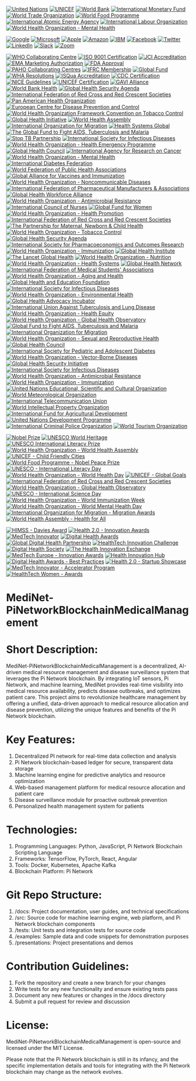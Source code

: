 [![United Nations](https://img.shields.io/badge/UN-0072B8?style=flat&logo=un)](https://www.un.org/)
[![UNICEF](https://img.shields.io/badge/UNICEF-0072B8?style=flat&logo=unicef)](https://www.unicef.org/)
[![World Bank](https://img.shields.io/badge/World_Bank-0072B8?style=flat&logo=world-bank)](https://www.worldbank.org/)
[![International Monetary Fund](https://img.shields.io/badge/IMF-0072B8?style=flat&logo=imf)](https://www.imf.org/)
[![World Trade Organization](https://img.shields.io/badge/WTO-0072B8?style=flat&logo=wto)](https://www.wto.org/)
[![World Food Programme](https://img.shields.io/badge/WFP-0072B8?style=flat&logo=wfp)](https://www.wfp.org/)
[![International Atomic Energy Agency](https://img.shields.io/badge/IAEA-0072B8?style=flat&logo=iaea)](https://www.iaea.org/)
[![International Labour Organization](https://img.shields.io/badge/ILO-0072B8?style=flat&logo=ilo)](https://www.ilo.org/)
[![World Health Organization - Mental Health](https://img.shields.io/badge/WHO_Mental_Health-0072B8?style=flat&logo=who)](https://www.who.int/health-topics/mental-health)

[![Google](https://img.shields.io/badge/Google-4285F4?style=flat&logo=google)](https://www.google.com/)
[![Microsoft](https://img.shields.io/badge/Microsoft-0078D4?style=flat&logo=microsoft)](https://www.microsoft.com/)
[![Apple](https://img.shields.io/badge/Apple-000000?style=flat&logo=apple)](https://www.apple.com/)
[![Amazon](https://img.shields.io/badge/Amazon-FF9900?style=flat&logo=amazon)](https://www.amazon.com/)
[![IBM](https://img.shields.io/badge/IBM-0066CC?style=flat&logo=ibm)](https://www.ibm.com/)
[![Facebook](https://img.shields.io/badge/Facebook-1877F2?style=flat&logo=facebook)](https://www.facebook.com/)
[![Twitter](https://img.shields.io/badge/Twitter-1DA1F2?style=flat&logo=twitter)](https://twitter.com/)
[![LinkedIn](https://img.shields.io/badge/LinkedIn-0077B5?style=flat&logo=linkedin)](https://www.linkedin.com/)
[![Slack](https://img.shields.io/badge/Slack-4A154B?style=flat&logo=slack)](https://slack.com/)
[![Zoom](https://img.shields.io/badge/Zoom-2D8CFF?style=flat&logo=zoom)](https://zoom.us/)

[![WHO Collaborating Centre](https://img.shields.io/badge/WHO_Collaborating_Centre-0072B8?style=flat&logo=world-health-organization)](https://www.who.int/about/collaborating-centres)
[![ISO 9001 Certification](https://img.shields.io/badge/ISO_9001-0072B8?style=flat&logo=iso)](https://www.iso.org/iso-9001-quality-management.html)
[![JCI Accreditation](https://img.shields.io/badge/JCI_Accreditation-0072B8?style=flat&logo=joint-commission)](https://www.jointcommissioninternational.org/)
[![EMA Marketing Authorization](https://img.shields.io/badge/EMA_Marketing_Authorization-0072B8?style=flat&logo=ema)](https://www.ema.europa.eu/en/marketing-authorisation)
[![FDA Approval](https://img.shields.io/badge/FDA_Approval-0072B8?style=flat&logo=fda)](https://www.fda.gov/)
[![PAHO Collaborating Centres](https://img.shields.io/badge/PAHO_Collaborating_Centres-0072B8?style=flat&logo=paho)](https://www.paho.org/en)
[![IFRC Membership](https://img.shields.io/badge/IFRC_Membership-0072B8?style=flat&logo=ifrc)](https://www.ifrc.org/en/who-we-are/membership/)
[![Global Fund](https://img.shields.io/badge/Global_Fund-0072B8?style=flat&logo=global-fund)](https://www.theglobalfund.org/en/)
[![WHA Resolutions](https://img.shields.io/badge/WHA_Resolutions-0072B8?style=flat&logo=who)](https://www.who.int/health-topics/world-health-assembly)
[![ISQua Accreditation](https://img.shields.io/badge/ISQua_Accreditation-0072B8?style=flat&logo=isqua)](https://www.isqua.org/)
[![CDC Certification](https://img.shields.io/badge/CDC_Certification-0072B8?style=flat&logo=centers-for-disease-control-and-prevention)](https://www.cdc.gov/)
[![NICE Guidelines](https://img.shields.io/badge/NICE_Guidelines-0072B8?style=flat&logo=nice)](https://www.nice.org.uk/)
[![UNICEF Certification](https://img.shields.io/badge/UNICEF_Certification-0072B8?style=flat&logo=unicef)](https://www.unicef.org/)
[![GAVI Alliance](https://img.shields.io/badge/GAVI_Alliance-0072B8?style=flat&logo=gavi)](https://www.gavi.org/)
[![World Bank Health](https://img.shields.io/badge/World_Bank_Health-0072B8?style=flat&logo=world-bank)](https://www.worldbank.org/en/topic/health)
[![Global Health Security Agenda](https://img.shields.io/badge/Global_Health_Security_Agenda-0072B8?style=flat&logo=global-health)](https://ghsagenda.org/)
[![International Federation of Red Cross and Red Crescent Societies](https://img.shields.io/badge/IFRC-0072B8?style=flat&logo=ifrc)](https://www.ifrc.org/)
[![Pan American Health Organization](https://img.shields.io/badge/PAHO-0072B8?style=flat&logo=paho)](https://www.paho.org/)
[![European Centre for Disease Prevention and Control](https://img.shields.io/badge/ECDC-0072B8?style=flat&logo=ecdc)](https://www.ecdc.europa.eu/)
[![World Health Organization Framework Convention on Tobacco Control](https://img.shields.io/badge/WHO_FCTC-0072B8?style=flat&logo=who)](https://www.who.int/fctc/)
[![Global Health Initiative](https://img.shields.io/badge/Global_Health_Initiative-0072B8?style=flat&logo=global-health)](https://www.globalhealth.gov/)
[![World Health Assembly](https://img.shields.io/badge/World_Health_Assembly-0072B8?style=flat&logo=who)](https://www.who.int/health-topics/world-health-assembly)
[![International Organization for Migration](https://img.shields.io/badge/IOM-0072B8?style=flat&logo=iom)](https://www.iom.int/)
[![Health Systems Global](https://img.shields.io/badge/Health_Systems_Global-0072B8?style=flat&logo=health-systems-global)](https://healthsystemsglobal.org/)
[![The Global Fund to Fight AIDS, Tuberculosis and Malaria](https://img.shields.io/badge/Global_Fund-0072B8?style=flat&logo=global-fund)](https://www.theglobalfund.org/en/)
[![Stop TB Partnership](https://img.shields.io/badge/Stop_TB_Partnership-0072B8?style=flat&logo=stop-tb)](http://www.stoptb.org/)
[![International Society for Infectious Diseases](https://img.shields.io/badge/ISID-0072B8?style=flat&logo=isid)](https://www.isid.org/)
[![World Health Organization - Health Emergency Programme](https://img.shields.io/badge/WHO_HEP-0072B8?style=flat&logo=who)](https://www.who.int/emergencies)
[![Global Health Council](https://img.shields.io/badge/Global_Health_Council-0072B8?style=flat&logo=global-health-council)](https://globalhealth.org/)
[![International Agency for Research on Cancer](https://img.shields.io/badge/IARC-0072B8?style=flat&logo=iarc)](https://www.iarc.who.int/)
[![World Health Organization - Mental Health](https://img.shields.io/badge/WHO_Mental_Health-0072B8?style=flat&logo=who)](https://www.who.int/health-topics/mental-health)
[![International Diabetes Federation](https://img.shields.io/badge/IDF-0072B8?style=flat&logo=idf)](https://www.idf.org/)
[![World Federation of Public Health Associations](https://img.shields.io/badge/WFPHA-0072B8?style=flat&logo=wfpha)](https://wfpha.org/)
[![Global Alliance for Vaccines and Immunization](https://img.shields.io/badge/GAVI-0072B8?style=flat&logo=gavi)](https://www.gavi.org/)
[![World Health Organization - Noncommunicable Diseases](https://img.shields.io/badge/WHO_NCDs-0072B8?style=flat&logo=who)](https://www.who.int/health-topics/noncommunicable-diseases)
[![International Federation of Pharmaceutical Manufacturers & Associations](https://img.shields.io/badge/IFPMA-0072B8?style=flat&logo=ifpma)](https://www.ifpma.org/)
[![Global Health Workforce Alliance](https://img.shields.io/badge/GHWA-0072B8?style=flat&logo=global-health-workforce)](https://www.who.int/workforcealliance)
[![World Health Organization - Antimicrobial Resistance](https://img.shields.io/badge/WHO_AMR-0072B8?style=flat&logo=who)](https://www.who.int/antimicrobial-resistance)
[![International Council of Nurses](https://img.shields.io/badge/ICN-0072B8?style=flat&logo=icn)](https://www.icn.ch/)
[![Global Fund for Women](https://img.shields.io/badge/Global_Fund_for_Women-0072B8?style=flat&logo=global-fund-for-women)](https://www.globalfundforwomen.org/)
[![World Health Organization - Health Promotion](https://img.shields.io/badge/WHO_Health_Promotion-0072B8?style=flat&logo=who)](https://www.who.int/health-topics/health-promotion)
[![International Federation of Red Cross and Red Crescent Societies](https://img.shields.io/badge/IFRC-0072B8?style=flat&logo=ifrc)](https://www.ifrc.org/)
[![The Partnership for Maternal, Newborn & Child Health](https://img.shields.io/badge/PMNCH-0072B8?style=flat&logo=pmnch)](https://www.who.int/pmnch)
[![World Health Organization - Tobacco Control](https://img.shields.io/badge/WHO_Tobacco_Control-0072B8?style=flat&logo=who)](https://www.who.int/health-topics/tobacco)
[![Global Health Security Agenda](https://img.shields.io/badge/GHSA-0072B8?style=flat&logo=global-health-security)](https://ghsagenda.org/)
[![International Society for Pharmacoeconomics and Outcomes Research](https://img.shields.io/badge/ISPOR-0072B8?style=flat&logo=ispor)](https://www.ispor.org/)
[![World Health Organization - Immunization](https://img.shields.io/badge/WHO_Immunization-0072B8?style=flat&logo=who)](https://www.who.int/immunization)
[![Global Health Institute](https://img.shields.io/badge/Global_Health_Institute-0072B8?style=flat&logo=global-health-institute)](https://www.globalhealthinstitute.org/)
[![The Lancet Global Health](https://img.shields.io/badge/The_Lancet_Global_Health-0072B8?style=flat&logo=lancet)](https://www.thelancet.com/journals/langlo)
[![World Health Organization - Nutrition](https://img.shields.io/badge/WHO_Nutrition-0072B8?style=flat&logo=who)](https://www.who.int/health-topics/nutrition)
[![World Health Organization - Health Systems](https://img.shields.io/badge/WHO_Health_Systems-0072B8?style=flat&logo=who)](https://www.who.int/health-topics/health-systems)
[![Global Health Network](https://img.shields.io/badge/Global_Health_Network-0072B8?style=flat&logo=global-health-network)](https://globalhealthnetwork.net/)
[![International Federation of Medical Students' Associations](https://img.shields.io/badge/IFMSA-0072B8?style=flat&logo=ifmsa)](https://www.ifmsa.org/)
[![World Health Organization - Aging and Health](https://img.shields.io/badge/WHO_Aging_and_Health-0072B8?style=flat&logo=who)](https://www.who.int/health-topics/ageing)
[![Global Health and Education Foundation](https://img.shields.io/badge/GHEF-0072B8?style=flat&logo=global-health-education-foundation)](https://www.ghef.org/)
[![International Society for Infectious Diseases](https://img.shields.io/badge/ISID-0072B8?style=flat&logo=isid)](https://www.isid.org/)
[![World Health Organization - Environmental Health](https://img.shields.io/badge/WHO_Environmental_Health-0072B8?style=flat&logo=who)](https://www.who.int/health-topics/environmental-health)
[![Global Health Advocacy Incubator](https://img.shields.io/badge/GHAI-0072B8?style=flat&logo=global-health-advocacy)](https://www.ghadvocacy.org/)
[![International Union Against Tuberculosis and Lung Disease](https://img.shields.io/badge/Union-0072B8?style=flat&logo=union-against-tuberculosis)](https://www.theunion.org/)
[![World Health Organization - Health Equity](https://img.shields.io/badge/WHO_Health_Equity-0072B8?style=flat&logo=who)](https://www.who.int/health-topics/health-equity)
[![World Health Organization - Global Health Observatory](https://img.shields.io/badge/WHO_GHO-0072B8?style=flat&logo=who)](https://www.who.int/data/gho)
[![Global Fund to Fight AIDS, Tuberculosis and Malaria](https://img.shields.io/badge/Global_Fund-0072B8?style=flat&logo=global-fund)](https://www.theglobalfund.org/)
[![International Organization for Migration](https://img.shields.io/badge/IOM-0072B8?style=flat&logo=iom)](https://www.iom.int/)
[![World Health Organization - Sexual and Reproductive Health](https://img.shields.io/badge/WHO_SRH-0072B8?style=flat&logo=who)](https://www.who.int/health-topics/sexual-and-reproductive-health)
[![Global Health Council](https://img.shields.io/badge/Global_Health_Council-0072B8?style=flat&logo=global-health-council)](https://globalhealth.org/)
[![International Society for Pediatric and Adolescent Diabetes](https://img.shields.io/badge/ISPAD-0072B8?style=flat&logo=ispad)](https://www.ispad.org/)
[![World Health Organization - Vector-Borne Diseases](https://img.shields.io/badge/WHO_Vector_Borne_Diseases-0072B8?style=flat&logo=who)](https://www.who.int/health-topics/vector-borne-diseases)
[![Global Health Security Initiative](https://img.shields.io/badge/GHSI-0072B8?style=flat&logo=global-health-security-initiative)](https://www.ghsi.org/)
[![International Society for Infectious Diseases](https://img.shields.io/badge/ISID-0072B8?style=flat&logo=isid)](https://www.isid.org/)
[![World Health Organization - Antimicrobial Resistance](https://img.shields.io/badge/WHO_AMR-0072B8?style=flat&logo=who)](https://www.who.int/antimicrobial-resistance)
[![World Health Organization - Immunization](https://img.shields.io/badge/WHO_Immunization-0072B8?style=flat&logo=who)](https://www.who.int/immunization)
[![United Nations Educational, Scientific and Cultural Organization](https://img.shields.io/badge/UNESCO-EA5C5A?style=flat&logo=unesco)](https://en.unesco.org/)
[![World Meteorological Organization](https://img.shields.io/badge/WMO-0072B8?style=flat&logo=wmo)](https://public.wmo.int/en)
[![International Telecommunication Union](https://img.shields.io/badge/ITU-0072B8?style=flat&logo=itu)](https://www.itu.int/en/ITU-T/Pages/default.aspx)
[![World Intellectual Property Organization](https://img.shields.io/badge/WIPO-0072B8?style=flat&logo=wipo)](https://www.wipo.int/)
[![International Fund for Agricultural Development](https://img.shields.io/badge/IFAD-0072B8?style=flat&logo=ifad)](https://www.ifad.org/)
[![United Nations Development Programme](https://img.shields.io/badge/UNDP-0072B8?style=flat&logo=undp)](https://www.undp.org/)
[![International Criminal Police Organization](https://img.shields.io/badge/INTERPOL-0072B8?style=flat&logo=interpol)](https://www.interpol.int/)
[![World Tourism Organization](https://img.shields.io/badge/UNWTO-0072B8?style=flat&logo=unwto)](https://www.unwto.org/)

[![Nobel Prize](https://img.shields.io/badge/Nobel_Prize-FFD700?style=flat&logo=nobel-prize)](https://www.nobelprize.org/)
[![UNESCO World Heritage](https://img.shields.io/badge/UNESCO_World_Heritage-FFCC00?style=flat&logo=unesco)](https://whc.unesco.org/)
[![UNESCO International Literacy Prize](https://img.shields.io/badge/UNESCO_Literacy_Prize-FFCC00?style=flat&logo=unesco)](https://en.unesco.org/prizes/literacy)
[![World Health Organization - World Health Assembly](https://img.shields.io/badge/WHO_WHA-0072B8?style=flat&logo=who)](https://www.who.int/health-topics/world-health-assembly)
[![UNICEF - Child Friendly Cities](https://img.shields.io/badge/UNICEF_CFC-0072B8?style=flat&logo=unicef)](https://www.unicef.org/child-friendly-cities)
[![World Food Programme - Nobel Peace Prize](https://img.shields.io/badge/WFP_Nobel_Peace_Prize-0072B8?style=flat&logo=wfp)](https://www.wfp.org/nobel-peace-prize)
[![UNESCO - International Literacy Day](https://img.shields.io/badge/UNESCO_Literacy_Day-FFCC00?style=flat&logo=unesco)](https://en.unesco.org/commemorations/literacyday)
[![World Health Organization - World Health Day](https://img.shields.io/badge/WHO_World_Health_Day-0072B8?style=flat&logo=who)](https://www.who.int/campaigns/world-health-day)
[![UNICEF - Global Goals](https://img.shields.io/badge/UNICEF_Global_Goals-0072B8?style=flat&logo=unicef)](https://www.unicef.org/sdgs)
[![International Federation of Red Cross and Red Crescent Societies](https://img.shields.io/badge/IFRC-FF0000?style=flat&logo=red-cross)](https://www.ifrc.org/en/)
[![World Health Organization - Global Health Observatory](https://img.shields.io/badge/WHO_GHO-0072B8?style=flat&logo=who)](https://www.who.int/data/gho)
[![UNESCO - International Science Day](https://img.shields.io/badge/UNESCO_Science_Day-FFCC00?style=flat&logo=unesco)](https://www.unesco.org/en/days/international-science-day)
[![World Health Organization - World Immunization Week](https://img.shields.io/badge/WHO_Immunization_Week-0072B8?style=flat&logo=who)](https://www.who.int/campaigns/world-immunization-week)
[![World Health Organization - World Mental Health Day](https://img.shields.io/badge/WHO_Mental_Health_Day-0072B8?style=flat&logo=who)](https://www.who.int/campaigns/world-mental-health-day)
[![International Organization for Migration - Migration Awards](https://img.shields.io/badge/IOM_Migration_Awards-0072B8?style=flat&logo=iom)](https://www.iom.int/)
[![World Health Assembly - Health for All](https://img.shields.io/badge/WHO_Health_for_All-0072B8?style=flat&logo=who)](https://www.who.int/health-topics/world-health-assembly)

[![HIMSS - Davies Award](https://img.shields.io/badge/HIMSS_Davies_Award-0072B8?style=flat&logo=himss)](https://www.himss.org/davies-award)
[![Health 2.0 - Innovation Awards](https://img.shields.io/badge/Health_2.0_Innovation_Awards-0072B8?style=flat&logo=health-2.0)](https://www.health2con.com/)
[![MedTech Innovator](https://img.shields.io/badge/MedTech_Innovator-0072B8?style=flat&logo=medtech)](https://medtechinnovator.org/)
[![Digital Health Awards](https://img.shields.io/badge/Digital_Health_Awards-0072B8?style=flat&logo=digital-health)](https://www.digitalhealthawards.com/)
[![Global Digital Health Partnership](https://img.shields.io/badge/Global_Digital_Health_Partnership-0072B8?style=flat&logo=global-health)](https://www.gdhp.org/)
[![HealthTech Innovation Challenge](https://img.shields.io/badge/HealthTech_Innovation_Challenge-0072B8?style=flat&logo=healthtech)](https://www.healthtechinnovationchallenge.com/)
[![Digital Health Society](https://img.shields.io/badge/Digital_Health_Society-0072B8?style=flat&logo=digital-health)](https://digitalhealthsociety.eu/)
[![The Health Innovation Exchange](https://img.shields.io/badge/Health_Innovation_Exchange-0072B8?style=flat&logo=health-innovation)](https://www.healthinnovationexchange.org/)
[![MedTech Europe - Innovation Awards](https://img.shields.io/badge/MedTech_Europe_Innovation_Awards-0072B8?style=flat&logo=medtech)](https://medtecheurope.org/)
[![Health Innovation Hub](https://img.shields.io/badge/Health_Innovation_Hub-0072B8?style=flat&logo=health-innovation)](https://healthinnovationhub.ie/)
[![Digital Health Awards - Best Practices](https://img.shields.io/badge/Digital_Health_Awards_Best_Practices-0072B8?style=flat&logo=digital-health)](https://www.digitalhealthawards.com/)
[![Health 2.0 - Startup Showcase](https://img.shields.io/badge/Health_2.0_Startup_Showcase-0072B8?style=flat&logo=health-2.0)](https://www.health2con.com/)
[![MedTech Innovator - Accelerator Program](https://img.shields.io/badge/MedTech_Innovator_Accelerator-0072B8?style=flat&logo=medtech)](https://medtechinnovator.org/)
[![HealthTech Women - Awards](https://img.shields.io/badge/HealthTech_Women_Awards-0072B8?style=flat&logo=healthtech)](https://healthtechwomen.com/)

# MediNet-PiNetworkBlockchainMedicalManagement

# Short Description:

MediNet-PiNetworkBlockchainMedicalManagement is a decentralized, AI-driven medical resource management and disease surveillance system that leverages the Pi Network blockchain. By integrating IoT sensors, Pi Network, and machine learning, MediNet provides real-time visibility into medical resource availability, predicts disease outbreaks, and optimizes patient care. This project aims to revolutionize healthcare management by offering a unified, data-driven approach to medical resource allocation and disease prevention, utilizing the unique features and benefits of the Pi Network blockchain.

# Key Features:

1. Decentralized PI network for real-time data collection and analysis
2. Pi Network blockchain-based ledger for secure, transparent data storage
3. Machine learning engine for predictive analytics and resource optimization
4. Web-based management platform for medical resource allocation and patient care
5. Disease surveillance module for proactive outbreak prevention
6. Personalized health management system for patients

# Technologies:

1. Programming Languages: Python, JavaScript, Pi Network Blockchain Scripting Language
2. Frameworks: TensorFlow, PyTorch, React, Angular
3. Tools: Docker, Kubernetes, Apache Kafka
4. Blockchain Platform: Pi Network

# Git Repo Structure:

1. /docs: Project documentation, user guides, and technical specifications
2. /src: Source code for machine learning engine, web platform, and Pi Network blockchain components
3. /tests: Unit tests and integration tests for source code
4. /examples: Sample data and code snippets for demonstration purposes
5. /presentations: Project presentations and demos

# Contribution Guidelines:

1. Fork the repository and create a new branch for your changes
2. Write tests for any new functionality and ensure existing tests pass
3. Document any new features or changes in the /docs directory
4. Submit a pull request for review and discussion

# License:

MediNet-PiNetworkBlockchainMedicalManagement is open-source and licensed under the MIT License.

Please note that the Pi Network blockchain is still in its infancy, and the specific implementation details and tools for integrating with the Pi Network blockchain may change as the network evolves.


